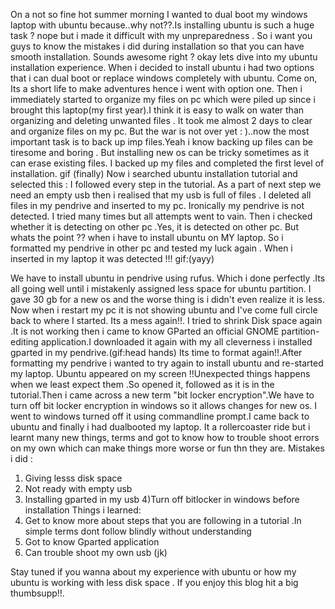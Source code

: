 On a not so fine hot summer morning I wanted to dual boot my windows laptop with ubuntu because..why not??.Is installing ubuntu is such a huge task ? nope but i made it difficult with my unpreparedness . So i want you guys to know the mistakes i did during installation so that you  can have smooth installation. Sounds awesome right ? okay lets dive into my ubuntu installation experience. When i decided to install ubuntu i had two options that i can dual boot or replace windows completely with ubuntu. Come on, Its a short life to make adventures hence i went with option one. Then i immediately started to organize my files on pc which were piled up since i brought this laptop(my first year).I think it is easy to walk on water than organizing and deleting unwanted files . It took me almost 2 days to clear and organize files on my pc. But the war is not over yet : )..now the most important task is to back up imp files.Yeah i know backing up files can be tiresome and boring . But installing new os can be tricky sometimes as it can erase existing files. I backed up my files and completed the first level of installation.
gif (finally)
Now i searched ubuntu installation tutorial and selected this :
I followed every step in the tutorial. As a part of next step we need an empty usb then i realised that my usb is full of files . I deleted all files in my pendrive and inserted to my pc. Ironically  my pendrive is not detected. I tried many times but all attempts went to vain. Then i checked whether it is detecting on other pc .Yes, it is detected on other pc. But whats the point ?? when i have to install ubuntu on MY laptop. So i formatted my pendrive in other pc and tested my luck again . When i inserted in my laptop it was detected !!! gif:(yayy)

We have to install ubuntu in pendrive using rufus. Which i done perfectly .Its all going well until i mistakenly assigned less space for ubuntu partition. I gave 30 gb for a new os and  the worse thing is i didn't even realize it is less. Now when i restart my pc it is not showing ubuntu and I've come full circle back to where I started. Its a mess again!!. I tried to shrink Disk space again .It is not working then i came to know GParted  an official GNOME partition-editing application.I downloaded it again with my all cleverness i installed gparted in my pendrive.(gif:head hands)
 Its time to format again!!.After formatting my pendrive i wanted to try again to install ubuntu and re-started my laptop.  Ubuntu appeared on my screen !!Unexpected things happens when we least expect them .So opened it, followed as it is in the tutorial.Then i came across a new term "bit locker encryption".We have to turn  off bit locker encryption in windows so it allows changes for new os. I went to windows turned off it using commandline prompt.I came back to ubuntu and finally i had dualbooted my laptop.
It a rollercoaster ride but i learnt many new things, terms and got to know how to trouble shoot errors on my own which can make things more worse or fun thn they are.
Mistakes i did :
1) Giving lesss disk space
2) Not ready with empty usb
3) Installing gparted in my usb
4)Turn off bitlocker in windows before installation
Things i learned:
1) Get to know more about steps that you are following in a tutorial .In simple terms dont follow blindly without understanding
2) Got to know Gparted application
3) Can trouble shoot my own usb (jk)

Stay tuned if you  wanna about my experience with ubuntu or how my ubuntu is working with less disk space . If you enjoy this blog hit a big thumbsupp!!.
